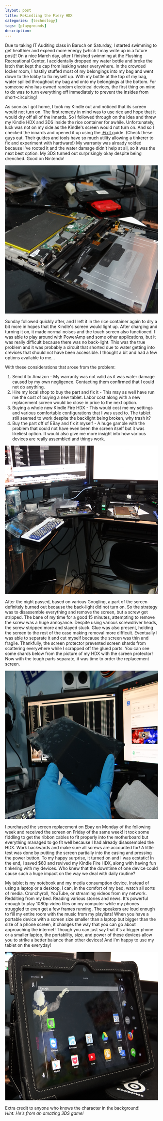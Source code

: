 ```yaml
---
layout: post
title: Rekindling the Fiery HDX
categories: [technology]
tags: [playgrounds]
description: 
---
```


Due to taking IT Auditing class in Baruch on Saturday, I started swimming to get healthier and expend more energy (which I may write up in a future post)! On a nice March day, after I finished swimming at the Flushing Recreational Center, I accidentally dropped my water bottle and broke the latch that kept the cap from leaking water everywhere. In the crowded locker room, I hastily stuffed most of my belongings into my bag and went down to the lobby to fix myself up. With my bottle at the top of my bag, water spilled throughout my bag and onto my belongings at the bottom. For someone who has owned random electrical devices, the first thing on mind to do was to turn everything off immediately to prevent the insides from short-circuiting!

As soon as I got home, I took my Kindle out and noticed that its screen would not turn on. The first remedy in mind was to use rice and hope that it would dry off all of the innards. So I followed through on the idea and threw my Kindle HDX and 3DS inside the rice container for awhile. Unfortunately, luck was not on my side as the Kindle's screen would not turn on. And so I checked the innards and opened it up using the <a title="iFixit" href="https://www.ifixit.com/" target="_blank">iFixit </a>guide. (Check these guys out. Their guides and tools have so much utility allowing a tinkerer to fix and experiment with hardware!) My warranty was already voided because I've rooted it and the water damage didn't help at all, so it was the next best option. My 3DS turned out surprisingly okay despite being drenched. Good on Nintendo!

<img src="/images/both.JPG" alt="Both" width="648" height="486" />

Sunday followed quickly after, and I left it in the rice container again to dry a bit more in hopes that the Kindle's screen would light up. After charging and turning it on, it made normal noises and the touch screen also functioned. I was able to play around with PowerAmp and some other applications, but it was really difficult because there was no back-light. This was the true problem and it was probably a circuit that shorted due to water getting into crevices that should not have been accessible. I thought a bit and had a few options available to me...

With these considerations that arose from the problem:
<ol>
	<li>Send it to Amazon - My warranty was not valid as it was water damage caused by my own negligence. Contacting them confirmed that I could not do anything.</li>
	<li>Hire my local shop to buy the part and fix it - This may as well have run me the cost of buying a new tablet. Labor cost along with a new replacement screen would be close in price to the next option.</li>
	<li>Buying a whole new Kindle Fire HDX - This would cost me my settings and various comfortable configurations that I was used to. The tablet still seemed to work despite the backlight being broken, why trash it?</li>
	<li>Buy the part off of EBay and fix it myself - A huge gamble with the problem that could not have even been the screen itself but it was likeliest option. It would also give me more insight into how various devices are really assembled and things work.</li>
</ol>

<img src="/images/workstation.JPG" alt="Workstation" width="648" height="486" />

After the night passed, based on various Googling, a part of the screen definitely burned out because the back-light did not turn on. So the strategy was to disassemble everything and remove the screen, but a screw got stripped. The bane of my time for a good 15 minutes, attempting to remove the screw was a huge annoyance. Despite using various screwdriver heads, the screw stripped more and stayed stuck. Glue was also present, holding the screen to the rest of the case making removal more difficult. Eventually I was able to separate it and cut myself because the screen was thin and fragile. Thankfully, the screen protector prevented screen shards from scattering everywhere while I scrapped off the glued parts. You can see some shards below from the picture of my HDX with the screen protector! Now with the tough parts separate, it was time to order the replacement screen.

<img src="/images/screen.JPG" alt="Screen" width="648" height="486" /></a>

I purchased the screen replacement on Ebay on Monday of the following week and received the screen on Friday of the same week! It took some fiddling to get the ribbon cables to fit properly into the motherboard but everything managed to go fit well because I had already disassembled the HDX. Work backwards and make sure all screws are accounted for! A little test was done by putting the screen partially into the casing and pressing the power button. To my happy surprise, it turned on and I was ecstatic! In the end, I saved $60 and revived my Kindle Fire HDX, along with having fun tinkering with my devices. Who knew that the downtime of one device could cause such a huge impact on the way we deal with daily routine?

My tablet is my notebook and my media consumption device. Instead of using a laptop or a desktop, I can, in the comfort of my bed, watch all sorts of media. Crunchyroll, YouTube, or streaming videos from my network. Redditing from my bed. Reading various stories and news. It's powerful enough to play 1080p video files on my computer while my phones struggled to even get a few frames running. The speakers are loud enough to fill my entire room with the music from my playlists! When you have a portable device with a screen size smaller than a laptop but bigger than the size of a phone screen, it changes the way that you can go about approaching the internet! Though you can just say that it's a bigger phone or a smaller laptop, the portability, size, and power of these devices allow you to strike a better balance than other devices! And I'm happy to use my tablet on the everyday!

<img src="/images/restored.JPG" alt="Restored!" width="648" height="486" />

Extra credit to anyone who knows the character in the background!  
*Hint: He's from an amazing 3DS game!*